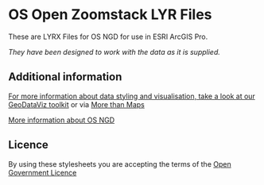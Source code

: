 # OS Open Zoomstack LYR Files

These are LYRX Files for OS NGD for use in ESRI ArcGIS Pro.

*They have been designed to work with the data as it is supplied.*

## Additional information

[For more information about data styling and visualisation, take a look at our GeoDataViz toolkit](https://github.com/OrdnanceSurvey/GeoDataViz-Toolkit) or via [More than Maps](https://docs.os.uk/more-than-maps)

[More information about OS NGD](https://www.ordnancesurvey.co.uk/products/os-ngd)

## Licence

By using these stylesheets you are accepting the terms of the [Open Government Licence](https://www.nationalarchives.gov.uk/doc/open-government-licence/version/3/)
